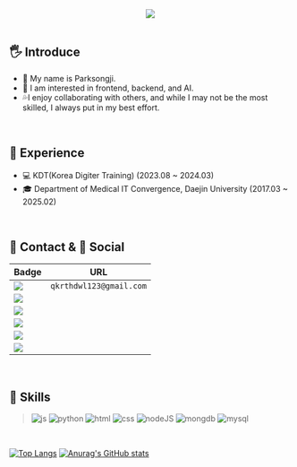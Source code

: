 <div align="center">
  <img src="https://capsule-render.vercel.app/api?type=Venom&color=FBEFF5&height=200&section=header&text=Welcome!✨&desc=This%20is%20SongJi's%20git&fontSize=80&descSize=25&fontColor=d6ace6&fontAlignY=40&descAlignY=70" />
</div>

<br>

## 🖐 Introduce
* 👧 My name is Parksongji.
* 🎈 I am interested in frontend, backend, and AI.
* 💦I enjoy collaborating with others, and while I may not be the most skilled, I always put in my best effort.

<br>

## 📖 Experience
* 💻 KDT(Korea Digiter Training) (2023.08 ~ 2024.03)
* 🎓 Department of Medical IT Convergence, Daejin University (2017.03 ~ 2025.02)

<br>

## 📱 Contact & 👨 Social
| Badge                                                                                                                          | URL                                                                                                                |
| ------------------------------------------------------------------------------------------------------------------------------ | ------------------------------------------------------------------------------------------------------------------ |
| <img src="https://img.shields.io/badge/Gmail-D14836?style=for-the-badge&logo=gmail&logoColor=white" />                         | `qkrthdwl123@gmail.com`                         |
| <img src="https://img.shields.io/badge/Slack-4A154B?style=for-the-badge&logo=slack&logoColor=white" />                         |                       |
| <img src="https://img.shields.io/badge/Discord-7289DA?style=for-the-badge&logo=discord&logoColor=white" />                     |                       |
| <img src="https://img.shields.io/badge/Facebook-1877F2?style=for-the-badge&logo=facebook&logoColor=white" />                   |                       |
| <img src="https://img.shields.io/badge/GitHub-100000?style=for-the-badge&logo=github&logoColor=white" />                       |                       |
| <img src="https://img.shields.io/badge/Instagram-E4405F?style=for-the-badge&logo=instagram&logoColor=white" />                 |                       |



<br>

## 🚀 Skills

> ![js](https://img.shields.io/badge/JavaScript-F7DF1E?style=for-the-badge&logo=JavaScript&logoColor=white)
> ![python](https://img.shields.io/badge/Python-3776AB?style=for-the-badge&logo=python&logoColor=white)
> ![html](https://img.shields.io/badge/HTML-239120?style=for-the-badge&logo=html5&logoColor=white)
> ![css](https://img.shields.io/badge/CSS-239120?style=for-the-badge&logo=css3&logoColor=white)
> ![nodeJS](https://img.shields.io/badge/Node.js-43853D?style=for-the-badge&logo=node.js&logoColor=white)
> ![mongdb](https://img.shields.io/badge/MongoDB-4EA94B?style=for-the-badge&logo=mongodb&logoColor=white)
> ![mysql](https://img.shields.io/badge/MySQL-00000F?style=for-the-badge&logo=mysql&logoColor=white)

<br>

[![Top Langs](https://github-readme-stats.vercel.app/api/top-langs/?username=ParkSongJi)](https://github.com/anuraghazra/github-readme-stats)
[![Anurag's GitHub stats](https://github-readme-stats.vercel.app/api?username=ParkSongJi)](https://github.com/anuraghazra/github-readme-stats)

